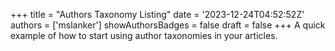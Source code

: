 +++
title = "Authors Taxonomy Listing"
date = '2023-12-24T04:52:52Z'
authors = ['mslanker']
showAuthorsBadges = false
draft = false
+++
A quick example of how to start using author taxonomies in your articles.
